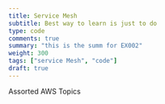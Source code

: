 ```yaml
---
title: Service Mesh
subtitle: Best way to learn is just to do
type: code
comments: true
summary: "this is the summ for EX002"
weight: 300
tags: ["service Mesh", "code"]
draft: true
---
```

Assorted AWS Topics

